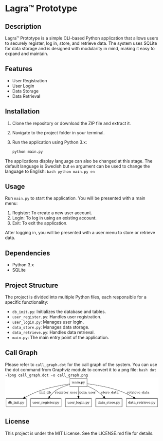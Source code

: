 # Lagra™ Prototype

## Description

Lagra™ Prototype is a simple CLI-based Python application that allows users to securely register, log in, store, and retrieve data. The system uses SQLite for data storage and is designed with modularity in mind, making it easy to expand and maintain.

## Features

- User Registration
- User Login
- Data Storage
- Data Retrieval

## Installation

1. Clone the repository or download the ZIP file and extract it.
2. Navigate to the project folder in your terminal.
3. Run the application using Python 3.x:

    ```bash
    python main.py
    ```
The applications display language can also be changed at this stage. The default language is Swedish but `en` argument can be used to change the language to English:
    ```bash
    python main.py en
    ```

## Usage

Run `main.py` to start the application. You will be presented with a main menu:

1. Register: To create a new user account.
2. Login: To log in using an existing account.
3. Exit: To exit the application.

After logging in, you will be presented with a user menu to store or retrieve data.

## Dependencies

- Python 3.x
- SQLite

## Project Structure

The project is divided into multiple Python files, each responsible for a specific functionality:

- `db_init.py`: Initializes the database and tables.
- `user_register.py`: Handles user registration.
- `user_login.py`: Manages user login.
- `data_store.py`: Manages data storage.
- `data_retrieve.py`: Handles data retrieval.
- `main.py`: The main entry point of the application.

## Call Graph

Please refer to `call_graph.dot` for the call graph of the system. You can use the dot command from Graphviz module to convert it to a png file:
    ```bash
     dot -Tpng call_graph.dot -o call_graph.png
    ```
![Call Graph](call_graph.png)
## License

This project is under the MIT License. See the LICENSE.md file for details.
